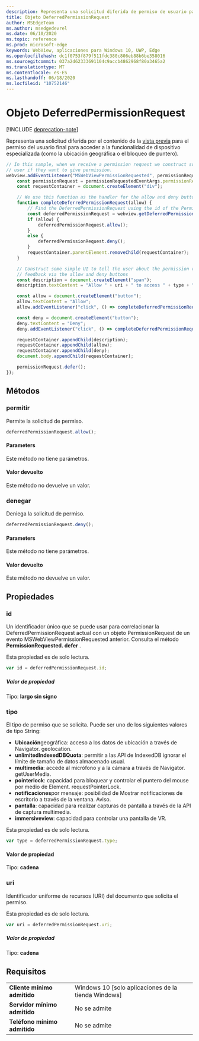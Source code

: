 ```yaml
---
description: Representa una solicitud diferida de permiso de usuario para acceder a la funcionalidad del dispositivo
title: Objeto DeferredPermissionRequest
author: MSEdgeTeam
ms.author: msedgedevrel
ms.date: 06/10/2020
ms.topic: reference
ms.prod: microsoft-edge
keywords: WebView, aplicaciones para Windows 10, UWP, Edge
ms.openlocfilehash: dc1f0753f879f511fdc380c806eb88b6be358016
ms.sourcegitcommit: 037a2d62333691104c9accb4862968f80a3465a2
ms.translationtype: MT
ms.contentlocale: es-ES
ms.lasthandoff: 06/18/2020
ms.locfileid: "10752146"
---
```

# Objeto DeferredPermissionRequest  

[!INCLUDE [deprecation-note](../includes/deprecation-note.md)]  

Representa una solicitud diferida por el contenido de la [vista previa](../webview.md) para el permiso del usuario final para acceder a la funcionalidad de dispositivo especializada (como la ubicación geográfica o el bloqueo de puntero).  

```javascript
// In this sample, when we receive a permission request we construct some basic UI to ask the
// user if they want to give permission.
webview.addEventListener("MSWebViewPermissionRequested", permissionRequestedEventArgs => {
    const permissionRequest = permissionRequestedEventArgs.permissionRequest;
    const requestContainer = document.createElement("div");

    // We use this function as the handler for the allow and deny buttons.
    function completeDeferredPermissionRequest(allow) {
        // Find the DeferredPermissionRequest using the id of the PermissionRequest we deferred.
        const deferredPermissionRequest = webview.getDeferredPermissionRequestById(permissionRequest.id);
        if (allow) {
            deferredPermissionRequest.allow();
        }
        else {
            deferredPermissionRequest.deny();
        }
        requestContainer.parentElement.removeChild(requestContainer);
    }

    // Construct some simple UI to tell the user about the permission request and get their
    // feedback via the allow and deny buttons
    const description = document.createElement("span");
    description.textContent = "Allow " + uri + " to access " + type + "?";

    const allow = document.createElement("button");
    allow.textContent = "Allow";
    allow.addEventListener("click", () => completeDeferredPermissionRequest(true));

    const deny = document.createElement("button");
    deny.textContent = "Deny";
    deny.addEventListener("click", () => completeDeferredPermissionRequest(false));

    requestContainer.appendChild(description);
    requestContainer.appendChild(allow);
    requestContainer.appendChild(deny);
    document.body.appendChild(requestContainer);

    permissionRequest.defer();
});
```  

## Métodos  

### permitir  

Permite la solicitud de permiso.  

```javascript
deferredPermissionRequest.allow();
```  

#### Parameters  

Este método no tiene parámetros.  

#### Valor devuelto  

Este método no devuelve un valor.  

### denegar  

Deniega la solicitud de permiso.  

```javascript
deferredPermissionRequest.deny();
```  

#### Parameters  

Este método no tiene parámetros.  

#### Valor devuelto  

Este método no devuelve un valor.  

## Propiedades  

### id  

Un identificador único que se puede usar para correlacionar la DeferredPermissionRequest actual con un objeto PermissionRequest de un evento MSWebViewPermissionRequested anterior. Consulta el método **PermissionRequested. defer** .  

Esta propiedad es de solo lectura.  

```javascript
var id = deferredPermissionRequest.id;
```  

##### Valor de propiedad  

Tipo: **largo sin signo**  

### tipo  

El tipo de permiso que se solicita. Puede ser uno de los siguientes valores de tipo String:  

*   **Ubicación**geográfica: acceso a los datos de ubicación a través de Navigator. geolocation.  
*   **unlimitedIndexedDBQuota**: permitir a las API de IndexedDB ignorar el límite de tamaño de datos almacenado usual.  
*   **multimedia**: accede al micrófono y a la cámara a través de Navigator. getUserMedia.  
*   **pointerlock**: capacidad para bloquear y controlar el puntero del mouse por medio de Element. requestPointerLock.  
*   **notificaciones**por mensaje: posibilidad de Mostrar notificaciones de escritorio a través de la ventana. Aviso.  
*   **pantalla**: capacidad para realizar capturas de pantalla a través de la API de captura multimedia.  
*   **immersiveview**: capacidad para controlar una pantalla de VR.  

Esta propiedad es de solo lectura.  

```javascript
var type = deferredPermissionRequest.type;
```  

#### Valor de propiedad  

Tipo: **cadena**  

### uri  

Identificador uniforme de recursos (URI) del documento que solicita el permiso.  

Esta propiedad es de solo lectura.  

```javascript
var uri = deferredPermissionRequest.uri;
```  

##### Valor de propiedad  

Tipo: **cadena**  

## Requisitos  

|  |  |  
|:--- |:--- |  
| **Cliente mínimo admitido** | Windows 10 [solo aplicaciones de la tienda Windows] |  
| **Servidor mínimo admitido** | No se admite |  
| **Teléfono mínimo admitido** | No se admite |  
